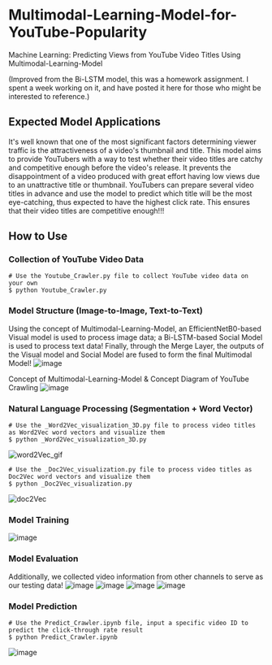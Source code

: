 # Multimodal-Learning-Model-for-YouTube-Popularity
Machine Learning: Predicting Views from YouTube Video Titles Using Multimodal-Learning-Model

(Improved from the Bi-LSTM model, this was a homework assignment. I spent a week working on it, and have posted it here for those who might be interested to reference.)

## Expected Model Applications
It's well known that one of the most significant factors determining viewer traffic is the attractiveness of a video's thumbnail and title. This model aims to provide YouTubers with a way to test whether their video titles are catchy and competitive enough before the video's release. It prevents the disappointment of a video produced with great effort having low views due to an unattractive title or thumbnail. YouTubers can prepare several video titles in advance and use the model to predict which title will be the most eye-catching, thus expected to have the highest click rate. This ensures that their video titles are competitive enough!!!


## How to Use
### Collection of YouTube Video Data
```
# Use the Youtube_Crawler.py file to collect YouTube video data on your own
$ python Youtube_Crawler.py 
```

### Model Structure (Image-to-Image, Text-to-Text)
Using the concept of Multimodal-Learning-Model, an EfficientNetB0-based Visual model is used to process image data; a Bi-LSTM-based Social Model is used to process text data!
Finally, through the Merge Layer, the outputs of the Visual model and Social Model are fused to form the final Multimodal Model!
![image](https://user-images.githubusercontent.com/111637364/208354494-c602e24a-8fd5-4125-b103-08cfb1096822.png)

Concept of Multimodal-Learning-Model & Concept Diagram of YouTube Crawling
![image](https://user-images.githubusercontent.com/111637364/208354700-9e42a03f-a7d8-47f1-9603-96059a2254cb.png)

### Natural Language Processing (Segmentation + Word Vector)
```
# Use the _Word2Vec_visualization_3D.py file to process video titles as Word2Vec word vectors and visualize them
$ python _Word2Vec_visualization_3D.py
```
![word2Vec_gif](https://user-images.githubusercontent.com/111637364/186734029-2d3c3d5e-e059-4a75-82d3-3ac3eb5242c7.gif)

```
# Use the _Doc2Vec_visualization.py file to process video titles as Doc2Vec word vectors and visualize them
$ python _Doc2Vec_visualization.py 
```
![doc2Vec](https://user-images.githubusercontent.com/111637364/186747996-65ea93cc-5dc1-452b-8874-51aec3158ffe.jpg)


### Model Training
![image](https://user-images.githubusercontent.com/111637364/208354748-867413a9-9fcc-4d70-94a4-e39bbac6d023.png)


### Model Evaluation
Additionally, we collected video information from other channels to serve as our testing data!
![image](https://user-images.githubusercontent.com/111637364/208354955-6d6f5eed-c068-4b10-84a4-4c1d7bfe15db.png)
![image](https://user-images.githubusercontent.com/111637364/208355454-574b48e6-e176-40d5-8c2d-93fdc4d62c6a.png)
![image](https://user-images.githubusercontent.com/111637364/208355470-69b6782e-1125-4176-b280-6d290ec41f60.png)
![image](https://user-images.githubusercontent.com/111637364/208355480-b6748649-8299-4e76-be31-c9d68d6defb7.png)

### Model Prediction
```
# Use the Predict_Crawler.ipynb file, input a specific video ID to predict the click-through rate result
$ python Predict_Crawler.ipynb
```
![image](https://user-images.githubusercontent.com/111637364/187491916-8c2fb094-fa9c-4e23-99a9-6980a4db11b1.png)


